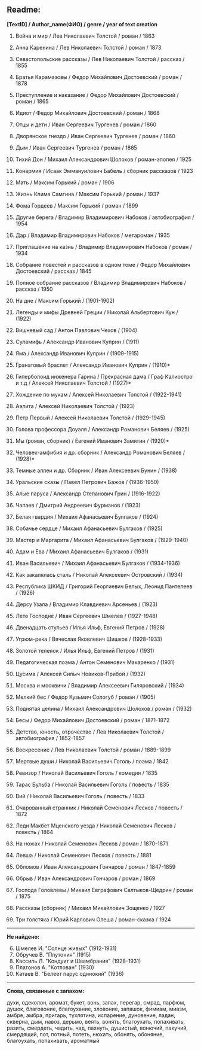 ## Readme:
**[TextID] / Author_name(ФИО) / genre / year of text creation**

1. Война и мир / Лев Николаевич Толстой / роман / 1863  
2. Анна Каренина / Лев Николаевич Толстой / роман / 1873  
3. Севастопольские рассказы / Лев Николаевич Толстой / рассказ / 1855  

4. Братья Карамазовы / Федор Михайлович Достоевский / роман / 1878  
5. Преступление и наказание / Федор Михайлович Достоевский / роман / 1865  
6. Идиот / Федор Михайлович Достоевский / роман / 1868  

7. Отцы и дети / Иван Сергеевич Тургенев / роман / 1860  
8. Дворянское гнездо / Иван Сергеевич Тургенев / роман / 1860  
9. Дым / Иван Сергеевич Тургенев / роман / 1865  

10. Тихий Дон / Михаил Александрович Шолохов / роман-эпопея / 1925  
11. Конармия / Исаак Эммануилович Бабель / сборник рассказов / 1923  

12. Мать / Максим Горький / роман / 1906  
13. Жизнь Клима Самгина / Максим Горький / роман / 1937  
14. Фома Гордеев / Максим Горький / роман / 1899  

15. Другие берега / Владимир Владимирович Набоков / автобиография / 1954  
16. Дар / Владимир Владимирович Набоков / метароман / 1935  
17. Приглашение на казнь / Владимир Владимирович Набоков / роман / 1934  

18. Собрание повестей и рассказов в одном томе / Федор Михайлович Достоевский / рассказ / 1845  
19. Полное собрание рассказов / Владимир Владимирович Набоков / рассказ / 1950  

20. На дне / Максим Горький / (1901-1902)  

21. Легенды и мифы Древней Греции / Николай Альбертович Кун / (1922)  

22. Вишневый сад / Антон Павлович Чехов / (1904)  

23. Суламифь / Александр Иванович Куприн / (1911)  
24. Яма / Александр Иванович Куприн / (1909-1915)  
25. Гранатовый браслет / Александр Иванович Куприн / (1910)*  

26. Гиперболоид инженера Гарина / Прекрасная дама / Граф Калиостро и т.д / Алексей Николаевич Толстой / (1927)*  
27. Хождение по мукам / Алексей Николаевич Толстой / (1922-1941)  
28. Аэлита / Алексей Николаевич Толстой / (1923)  
29. Петр Первый / Алексей Николаевич Толстой / (1929-1945)  

30. Голова профессора Доуэля / Александр Романович Беляев / (1925)  

31. Мы (роман, сборник) / Евгений Иванович Замятин / (1920)*  

32. Человек-амфибия и др. сборник / Александр Романович Беляев / (1928)*  

33. Темные аллеи и др. Сборник / Иван Алексеевич Бунин / (1938)  

34. Уральские сказы / Павел Петрович Бажов / (1936-1950)  

35. Алые паруса / Александр Степанович Грин / (1916-1922)  

36. Чапаев / Дмитрий Андреевич Фурманов / (1923)  

37. Белая гвардия / Михаил Афанасьевич Булгаков / (1924)  
38. Собачье сердце / Михаил Афанасьевич Булгаков / (1925)  
39. Мастер и Маргарита / Михаил Афанасьевич Булгаков / (1929-1940)  
40. Адам и Ева / Михаил Афанасьевич Булгаков / (1931)  
41. Иван Васильевич / Михаил Афанасьевич Булгаков / (1934-1936)  

44. Как закалялась сталь / Николай Алексеевич Островский / (1934)  

45. Республика ШКИД / Григорий Георгиевич Белых, Леонид Пантелеев / (1926)  

46. Дерсу Узала / Владимир Клавдиевич Арсеньев / (1923)  

47. Лето Господне / Иван Сергеевич Шмелев / (1927-1948)  

48. Двенадцать стульев / Илья Ильф, Евгений Петров / (1928)  

49. Угрюм-река / Вячеслав Яковлевич Шишков / (1928-1933)  

50. Золотой теленок / Илья Ильф, Евгений Петров / (1931)  

51. Педагогическая поэма / Антон Семенович Макаренко / (1931)  

52. Цусима / Алексей Силыч Новиков-Прибой / (1932)  

53. Москва и москвичи / Владимир Алексеевич Гиляровский / (1934)  

54. Мелкий бес / Федор Кузьмич Сологуб / роман / (1905)  

55. Поднятая целина / Михаил Александрович Шолохов / роман / (1932)  

56. Бесы / Федор Михайлович Достоевский / роман / 1871-1872  

57. Детство, юность, отрочество / Лев Николаевич Толстой / автобиография / 1852-1857  

58. Воскресение / Лев Николаевич Толстой / роман / 1889-1899  

59. Мертвые души / Николай Васильевич Гоголь / поэма / 1842  

60. Ревизор / Николай Васильевич Гоголь / комедия / 1835  

61. Тарас Бульба / Николай Васильевич Гоголь / повесть / 1835  

62. Вий / Николай Васильевич Гоголь / повесть / 1833  

63. Очарованный странник / Николай Семенович Лесков / повесть / 1872  

64. Леди Макбет Мценского уезда / Николай Семенович Лесков / повесть / 1864  

65. На ножах / Николай Семенович Лесков / роман / 1870-1871  

66. Левша / Николай Семенович Лесков / повесть / 1881  

67. Обломов / Иван Александрович Гончаров / роман / 1847-1859  

68. Обрыв / Иван Александрович Гончаров / роман / 1869  

69. Господа Головлевы / Михаил Евграфович Салтыков-Щедрин / роман / 1875  

70. Рассказы (сборник) / Михаил Михайлович Зощенко / 1927  

71. Три толстяка / Юрий Карлович Олеша / роман-сказка / 1924  

---

**Не найдено:**

6. Шмелев И. "Солнце живых" (1912-1931)  
7. Обручев В. "Плутония" (1915)  
26. Кассиль Л. "Кондуит и Швамбрания" (1928-1931)  
30. Платонов А. "Котлован" (1930)  
40. Катаев В. "Белеет парус одинокий" (1936)

---

**Слова, связанные с запахом:**

духи, одеколон, аромат, букет, вонь, запах, перегар, смрад, парфюм, душок, благовоние, благоухание, зловоние, запашок, фимиам, миазм, амбре, амбра, пригарь, тухлятина, испарение, дуновение, ладан, скверна, дым, навоз, дерьмо, веять, вонять, благоухать, попахивать, разить, смердеть, чадить, чад, пахнуть, душистый, вонючий, пахучий, смердящий, пот, потный, потеть, нюхать, обонять, обоняние, благоухать, попахивать, ароматный
